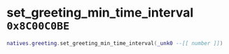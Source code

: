 # set_greeting_min_time_interval `0x8C00C0BE`

```lua
natives.greeting.set_greeting_min_time_interval(_unk0 --[[ number ]])
```